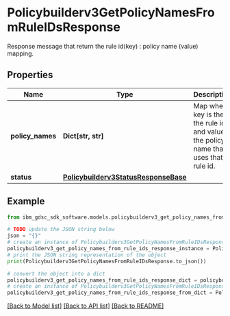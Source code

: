 # Policybuilderv3GetPolicyNamesFromRuleIDsResponse

Response message that return the rule id(key) : policy name (value) mapping.

## Properties

Name | Type | Description | Notes
------------ | ------------- | ------------- | -------------
**policy_names** | **Dict[str, str]** | Map where key is the the rule id and value is the policy name that uses that rule id. | [optional] 
**status** | [**Policybuilderv3StatusResponseBase**](Policybuilderv3StatusResponseBase.md) |  | [optional] 

## Example

```python
from ibm_gdsc_sdk_software.models.policybuilderv3_get_policy_names_from_rule_ids_response import Policybuilderv3GetPolicyNamesFromRuleIDsResponse

# TODO update the JSON string below
json = "{}"
# create an instance of Policybuilderv3GetPolicyNamesFromRuleIDsResponse from a JSON string
policybuilderv3_get_policy_names_from_rule_ids_response_instance = Policybuilderv3GetPolicyNamesFromRuleIDsResponse.from_json(json)
# print the JSON string representation of the object
print(Policybuilderv3GetPolicyNamesFromRuleIDsResponse.to_json())

# convert the object into a dict
policybuilderv3_get_policy_names_from_rule_ids_response_dict = policybuilderv3_get_policy_names_from_rule_ids_response_instance.to_dict()
# create an instance of Policybuilderv3GetPolicyNamesFromRuleIDsResponse from a dict
policybuilderv3_get_policy_names_from_rule_ids_response_from_dict = Policybuilderv3GetPolicyNamesFromRuleIDsResponse.from_dict(policybuilderv3_get_policy_names_from_rule_ids_response_dict)
```
[[Back to Model list]](../README.md#documentation-for-models) [[Back to API list]](../README.md#documentation-for-api-endpoints) [[Back to README]](../README.md)


